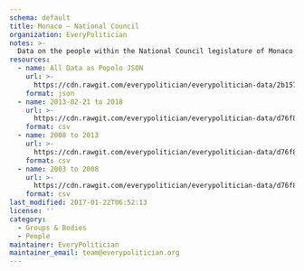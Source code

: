 ```yaml
---
schema: default
title: Monaco — National Council
organization: EveryPolitician
notes: >-
  Data on the people within the National Council legislature of Monaco.
resources:
  - name: All Data as Popolo JSON
    url: >-
      https://cdn.rawgit.com/everypolitician/everypolitician-data/2b157c2e9c364fa5a580b4d63de378299f007cbf/data/Monaco/Council/ep-popolo-v1.0.json
    format: json
  - name: 2013-02-21 to 2018
    url: >-
      https://cdn.rawgit.com/everypolitician/everypolitician-data/d76f877c498d62dcad70defb4d90869366261030/data/Monaco/Council/term-2013.csv
    format: csv
  - name: 2008 to 2013
    url: >-
      https://cdn.rawgit.com/everypolitician/everypolitician-data/d76f877c498d62dcad70defb4d90869366261030/data/Monaco/Council/term-2008.csv
    format: csv
  - name: 2003 to 2008
    url: >-
      https://cdn.rawgit.com/everypolitician/everypolitician-data/d76f877c498d62dcad70defb4d90869366261030/data/Monaco/Council/term-2003.csv
    format: csv
last_modified: 2017-01-22T06:52:13
license: ''
category:
  - Groups & Bodies
  - People
maintainer: EveryPolitician
maintainer_email: team@everypolitician.org
---
```

